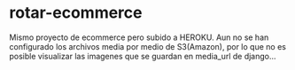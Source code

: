 # rotar-ecommerce

Mismo proyecto de ecommerce pero subido a HEROKU.
Aun no se han configurado los archivos media por medio de S3(Amazon), por lo que no es posible visualizar las imagenes que se guardan en media_url de django...
